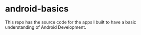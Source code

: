 # android-basics

This repo has the source code for the apps I built to have a basic understanding of Android Development. 
